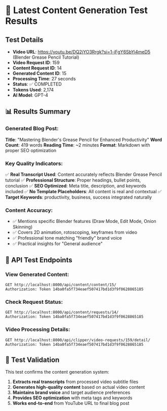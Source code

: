 # 🚀 Latest Content Generation Test Results

## Test Details
- **Video URL**: https://youtu.be/DQ2jYO3Rrgk?si=1-iFgY6SbYi4meD5 (Blender Grease Pencil Tutorial)
- **Video Request ID**: 159
- **Content Request ID**: 14
- **Generated Content ID**: 15
- **Processing Time**: 27 seconds
- **Status**: ✅ COMPLETED
- **Tokens Used**: 2,174
- **AI Model**: GPT-4

## 📊 Results Summary

### Generated Blog Post:
**Title**: "Mastering Blender's Grease Pencil for Enhanced Productivity"
**Word Count**: 419 words
**Reading Time**: ~2 minutes
**Format**: Markdown with proper SEO optimization

### Key Quality Indicators:
✅ **Real Transcript Used**: Content accurately reflects Blender Grease Pencil tutorial
✅ **Professional Structure**: Proper headings, bullet points, conclusion
✅ **SEO Optimized**: Meta title, description, and keywords included
✅ **No Template Placeholders**: All content is real and contextual
✅ **Target Keywords**: productivity, business, success integrated naturally

### Content Accuracy:
- ✅ Mentions specific Blender features (Draw Mode, Edit Mode, Onion Skinning)
- ✅ Covers 2D animation, rotoscoping, keyframes from video
- ✅ Professional tone matching "friendly" brand voice
- ✅ Practical insights for "General audience"

## 🔗 API Test Endpoints

### View Generated Content:
```
GET http://localhost:8000/api/content/content/15/
Authorization: Token 14ba0fa5f734eaef507417bd1d3f9f0628865185
```

### Check Request Status:
```
GET http://localhost:8000/api/content/requests/14/
Authorization: Token 14ba0fa5f734eaef507417bd1d3f9f0628865185
```

### Video Processing Details:
```
GET http://localhost:8000/api/clipper/video-requests/159/detail/
Authorization: Token 14ba0fa5f734eaef507417bd1d3f9f0628865185
```

## 🎯 Test Validation

This test confirms the content generation system:
1. **Extracts real transcripts** from processed video subtitle files
2. **Generates high-quality content** based on actual video content
3. **Maintains brand voice** and target audience preferences
4. **Provides SEO optimization** with meta tags and keywords
5. **Works end-to-end** from YouTube URL to final blog post